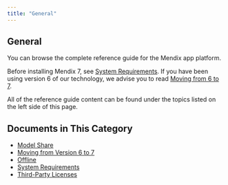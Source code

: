 ```yaml
---
title: "General"
---
```


## General

You can browse the complete reference guide for the Mendix app platform.

Before installing Mendix 7, see [System Requirements](system-requirements). If you have been using version 6 of our technology, we advise you to read [Moving from 6 to 7](moving-from-6-to-7).

All of the reference guide content can be found under the topics listed on the left side of this page.

## Documents in This Category

* [Model Share](model-share)
* [Moving from Version 6 to 7](moving-from-6-to-7)
* [Offline](offline)
* [System Requirements](system-requirements)
* [Third-Party Licenses](third-party-licenses)
